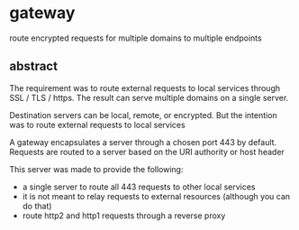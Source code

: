# gateway

route encrypted requests for multiple domains to multiple endpoints

## abstract

The requirement was to route external requests to local services through SSL / TLS / https.
The result can serve multiple domains on a single server.

Destination servers can be local, remote, or encrypted. But the intention was to
route external requests to local services

A gateway encapsulates a server through a chosen port 443 by default.
Requests are routed to a server based on the URI authority or host header


This server was made to provide the following:
- a single server to route all 443 requests to other local services
- it is not meant to relay requests to external resources (although you can do that)
- route http2 and http1 requests through a reverse proxy

